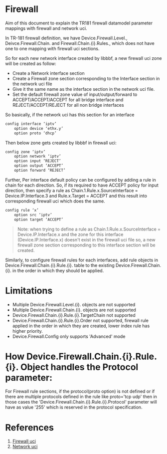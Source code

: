 # Firewall
Aim of this document to explain the TR181 firewall datamodel parameter mappings with firewall and network uci.

In TR-181 firewall definition, we have Device.Firewall.Level., Deivce.Firewall.Chain. and Firewall.Chain.{i}.Rules., which does not have one to one mapping with firewall uci sections.

So for each new network interface created by libbbf, a new firewall uci zone will be created as follow:
- Create a Network interface section
- Create a Firewall zone section corresponding to the Interface section in the network uci file
- Give it the same name as the interface section in the network uci file.
- Set the default firewall zone value of input/output/forward to ACCEPT/ACCEPT/ACCEPT for all bridge interface and REJECT/ACCEPT/REJECT for all non bridge interfaces

So basically, if the network uci has this section for an interface
```bash
config interface ‘iptv’
    option device ‘ethx.y’
    option proto ‘dhcp’
```

Then below zone gets created by libbbf in firewall uci:
```bash
config zone ‘iptv’
    option network ‘iptv’
    option input ‘REJECT’
    option output ‘ACCEPT’
    option forward ‘REJECT’
```

Further, Per interface default policy can be configured by adding a rule in chain for each direction. So, if its required to have ACCEPT policy for input direction, then specify a rule as Chain.1.Rule.x.SourceInterface = Device.IP.Interface.3 and Rule.x.Target = ACCEPT and this result into corresponding firewall uci which does the same.

```bash
config rule ‘x’
    option src ‘iptv’
    option target ‘ACCEPT’
```

> Note: when trying to define a rule as Chain.1.Rule.x.SourceInterface = Device.IP.Interface.x and the zone for this interface (Device.IP.Interface.x) doesn't exist in the firewall uci file so, a new firewall zone section corresponding to this interface section will be created.

Similarly, to configure firewall rules for each interfaces, add rule objects in Device.Firewall.Chain.{i}.Rule.{i}. table to the existing Device.Firewall.Chain.{i}. in the order in which they should be applied.

# Limitations
- Multiple Device.Firewall.Level.{i}. objects are not supported
- Multiple Device.Firewall.Chain.{i}. objects are not supported
- Device.Firewall.Chain.{i}.Rule.{i}.TargetChain not supported
- Device.Firewall.Chain.{i}.Rule.{i}.Order not supported, firewall rule applied in the order in which they are created, lower index rule has higher priority.
- Device.Firewall.Config only supports 'Advanced' mode

# How Device.Firewall.Chain.{i}.Rule.{i}. Object handles the Protocol parameter:

For Firewall rule sections, if the protocol(proto option) is not defined or if there are multiple protocols defined in the rule like proto='tcp udp' then in those cases the 'Device.Firewall.Chain.{i}.Rule.{i}.Protocol' parameter will have as value '255' which is reserved in the protocol specification.

# References
1. [Firewall uci](https://openwrt.org/docs/guide-user/firewall/firewall_configuration)
2. [Network uci](https://openwrt.org/docs/guide-user/base-system/basic-networking)
